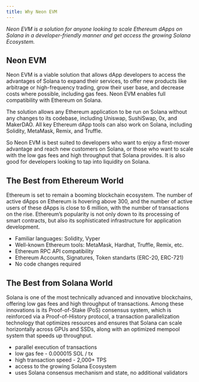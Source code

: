 ```yaml
---
title: Why Neon EVM
---
```


*Neon EVM is a solution for anyone looking to scale Ethereum dApps on Solana in a developer-friendly manner and get access the growing Solana Ecosystem.*

## Neon EVM

Neon EVM is a viable solution that allows dApp developers to access the advantages of Solana to expand their services, to offer new products like arbitrage or high-frequency trading, grow their user base, and decrease costs where possible, including gas fees. Neon EVM enables full compatibility with Ethereum on Solana.

The solution allows any Ethereum application to be run on Solana without any changes to its codebase, including Uniswap, SushiSwap, 0x, and MakerDAO. All key Ethereum dApp tools can also work on Solana, including Solidity, MetaMask, Remix, and Truffle.

So Neon EVM is best suited to developers who want to enjoy a first-mover advantage and reach new customers on Solana, or those who want to scale with the low gas fees and high throughput that Solana provides. It is also good for developers looking to tap into liquidity on Solana.

## The Best from Ethereum World

Ethereum is set to remain a booming blockchain ecosystem. The number of active dApps on Ethereum is hovering above 300, and the number of active users of these dApps is close to 6 million, with the number of transactions on the rise. Ethereum’s popularity is not only down to its processing of smart contracts, but also its sophisticated infrastructure for application development.

* Familiar languages: Solidity, Vyper
* Well-known Ethereum tools: MetaMask, Hardhat, Truffle, Remix, etc.
* Ethereum RPC API compatibility
* Ethereum Accounts, Signatures, Token standarts (ERC-20, ERC-721)
* No code changes required

## The Best from Solana World

Solana is one of the most technically advanced and innovative blockchains, offering low gas fees and high throughput of transactions. Among these innovations is its Proof-of-Stake (PoS) consensus system, which is reinforced via a Proof-of-History protocol, a transaction parallelization technology that optimizes resources and ensures that Solana can scale horizontally across GPUs and SSDs, along with an optimized mempool system that speeds up throughput.

* parallel execution of transactions
* low gas fee - 0.000015 SOL / tx
* high transaction speed - 2,000+ TPS
* access to the growing Solana Ecosystem
* uses Solana consensus mechanism and state, no additional validators
